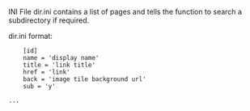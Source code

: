 INI File 
  dir.ini contains a list of pages and tells the function to search a subdirectory if required.

  dir.ini format:
	
		[id]
		name = 'display name'
		title = 'link title'
		href = 'link'
		back = 'image tile background url'
		sub = 'y'
    
    ...